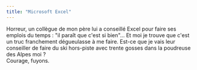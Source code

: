 ```yaml
---
title: "Microsoft Excel"
---
```


Horreur, un collègue de mon père lui a conseillé Excel pour faire ses emplois
du temps : "il paraît que c'est si bien"... Et moi je trouve que c'est un truc
franchement dégueulasse à me faire. Est-ce que je vais leur conseiller de
faire du ski hors-piste avec trente gosses dans la poudreuse des Alpes moi ?  
Courage, fuyons.

